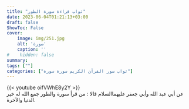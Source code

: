 ```yaml
---
title: "ثواب قراءة سورة الطور"
date: 2023-06-04T01:21:13+03:00
draft: false
ShowToc: False
cover:
    image: img/251.jpg
    alt: 'صورة'
    caption: ''
#    hidden: false
summary: 
tags: [""]
categories: ["ثواب سور القرآن الكريم سورة سورة"]
---
```

{{< youtube oifVWhE8y2Y >}} 
<br>
عن
أبي عبد الله وأبي جعفر عليهما‌السلام قالا : من قرأ سورة والطور جمع
الله له خير الدنيا والآخرة.

